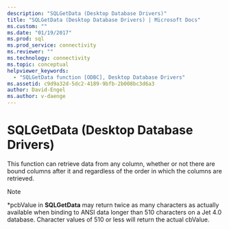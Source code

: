 ```yaml
---
description: "SQLGetData (Desktop Database Drivers)"
title: "SQLGetData (Desktop Database Drivers) | Microsoft Docs"
ms.custom: ""
ms.date: "01/19/2017"
ms.prod: sql
ms.prod_service: connectivity
ms.reviewer: ""
ms.technology: connectivity
ms.topic: conceptual
helpviewer_keywords: 
  - "SQLGetData function [ODBC], Desktop Database Drivers"
ms.assetid: c9d9a32d-5dc2-4189-9bfb-2b008bc3d6a3
author: David-Engel
ms.author: v-daenge
---
```

# SQLGetData (Desktop Database Drivers)
This function can retrieve data from any column, whether or not there are bound columns after it and regardless of the order in which the columns are retrieved.  
  
> [!NOTE]  
>  \*pcbValue in **SQLGetData** may return twice as many characters as actually available when binding to ANSI data longer than 510 characters on a Jet 4.0 database. Character values of 510 or less will return the actual cbValue.
